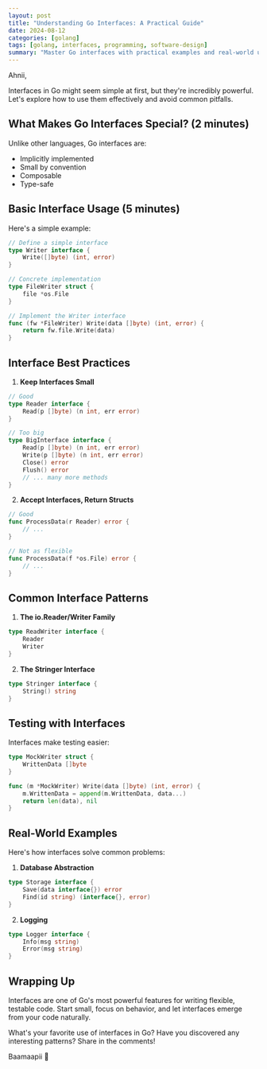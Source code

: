 ```yaml
---
layout: post
title: "Understanding Go Interfaces: A Practical Guide"
date: 2024-08-12
categories: [golang]
tags: [golang, interfaces, programming, software-design]
summary: "Master Go interfaces with practical examples and real-world use cases. Learn how to write more flexible and maintainable code using interface-based design."
---
```


Ahnii,

Interfaces in Go might seem simple at first, but they're incredibly powerful. Let's explore how to use them effectively and avoid common pitfalls.

## What Makes Go Interfaces Special? (2 minutes)

Unlike other languages, Go interfaces are:
- Implicitly implemented
- Small by convention
- Composable
- Type-safe

## Basic Interface Usage (5 minutes)

Here's a simple example:

```go
// Define a simple interface
type Writer interface {
    Write([]byte) (int, error)
}

// Concrete implementation
type FileWriter struct {
    file *os.File
}

// Implement the Writer interface
func (fw *FileWriter) Write(data []byte) (int, error) {
    return fw.file.Write(data)
}
```

## Interface Best Practices

1. **Keep Interfaces Small**
```go
// Good
type Reader interface {
    Read(p []byte) (n int, err error)
}

// Too big
type BigInterface interface {
    Read(p []byte) (n int, err error)
    Write(p []byte) (n int, err error)
    Close() error
    Flush() error
    // ... many more methods
}
```

2. **Accept Interfaces, Return Structs**
```go
// Good
func ProcessData(r Reader) error {
    // ...
}

// Not as flexible
func ProcessData(f *os.File) error {
    // ...
}
```

## Common Interface Patterns

1. **The io.Reader/Writer Family**
```go
type ReadWriter interface {
    Reader
    Writer
}
```

2. **The Stringer Interface**
```go
type Stringer interface {
    String() string
}
```

## Testing with Interfaces

Interfaces make testing easier:

```go
type MockWriter struct {
    WrittenData []byte
}

func (m *MockWriter) Write(data []byte) (int, error) {
    m.WrittenData = append(m.WrittenData, data...)
    return len(data), nil
}
```

## Real-World Examples

Here's how interfaces solve common problems:

1. **Database Abstraction**
```go
type Storage interface {
    Save(data interface{}) error
    Find(id string) (interface{}, error)
}
```

2. **Logging**
```go
type Logger interface {
    Info(msg string)
    Error(msg string)
}
```

## Wrapping Up

Interfaces are one of Go's most powerful features for writing flexible, testable code. Start small, focus on behavior, and let interfaces emerge from your code naturally.

What's your favorite use of interfaces in Go? Have you discovered any interesting patterns? Share in the comments!

Baamaapii 👋 